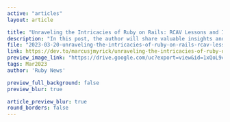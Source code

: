 ```yaml
---
active: "articles"
layout: article

title: "Unraveling the Intricacies of Ruby on Rails: RCAV Lessons and Insights"
description: "In this post, the author will share valuable insights and lessons learned from working with Rails' RCAV (Routes, Controllers, Actions, and Views) pattern."
file: "2023-03-20-unraveling-the-intricacies-of-ruby-on-rails-rcav-lessons-and-insights.md"
link: https://dev.to/marcusjmyrick/unraveling-the-intricacies-of-ruby-on-rails-rcav-lessons-and-insights-ba1
preview_image_link: "https://drive.google.com/uc?export=view&id=1xQoL9cSAqILL4Y6k_v2KbWW4o0gC0rlD"
tags: Mar2023
author: 'Ruby News'

preview_full_background: false
preview_blur: true

article_preview_blur: true
round_borders: false
---
```

